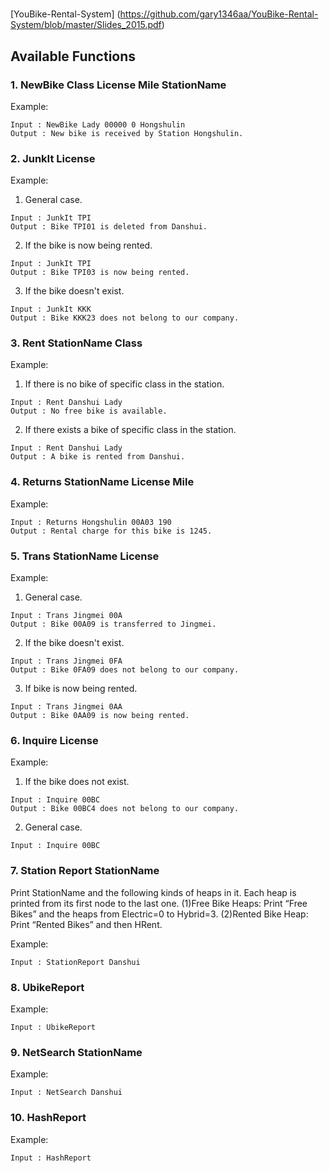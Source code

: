 # 
[YouBike-Rental-System] (https://github.com/gary1346aa/YouBike-Rental-System/blob/master/Slides_2015.pdf)

## Available Functions

### 1. NewBike Class License Mile StationName
Example:
```
Input : NewBike Lady 00000 0 Hongshulin
Output : New bike is received by Station Hongshulin.
```
### 2. JunkIt License
Example:
1. General case.
```
Input : JunkIt TPI
Output : Bike TPI01 is deleted from Danshui.
```
2. If the bike is now being rented.
```
Input : JunkIt TPI
Output : Bike TPI03 is now being rented.
```
3. If the bike doesn't exist.
```
Input : JunkIt KKK
Output : Bike KKK23 does not belong to our company.
```
### 3. Rent StationName Class
Example:
1. If there is no bike of specific class in the station.
```
Input : Rent Danshui Lady
Output : No free bike is available.
```
2. If there exists a bike of specific class in the station.
```
Input : Rent Danshui Lady
Output : A bike is rented from Danshui.
```
### 4. Returns StationName License Mile
Example:
```
Input : Returns Hongshulin 00A03 190
Output : Rental charge for this bike is 1245.
```
### 5. Trans StationName License
Example:
1. General case.
```
Input : Trans Jingmei 00A
Output : Bike 00A09 is transferred to Jingmei.
```
2. If the bike doesn't exist.
```
Input : Trans Jingmei 0FA
Output : Bike 0FA09 does not belong to our company.
```

3. If bike is now being rented.
```
Input : Trans Jingmei 0AA
Output : Bike 0AA09 is now being rented.
```
### 6. Inquire License
Example:
1. If the bike does not exist.
```
Input : Inquire 00BC
Output : Bike 00BC4 does not belong to our company.
```
2. General case.
```
Input : Inquire 00BC
```

### 7. Station Report StationName
Print StationName and the following kinds of heaps in it. Each heap is printed from its
first node to the last one.
(1)Free Bike Heaps:
Print “Free Bikes” and the heaps from Electric=0 to Hybrid=3.
(2)Rented Bike Heap:
Print “Rented Bikes” and then HRent.

Example:
```
Input : StationReport Danshui
```

### 8. UbikeReport
Example:
```
Input : UbikeReport
```

### 9. NetSearch StationName
Example:
```
Input : NetSearch Danshui
```

### 10. HashReport
Example:
```
Input : HashReport
```
